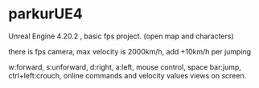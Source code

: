 # parkurUE4
Unreal Engine 4.20.2 , basic fps project. (open map and characters)


there is fps camera, 
max velocity is 2000km/h, 
add +10km/h per jumping

w:forward,
s:unforward,
d:right,
a:left,
mouse control,
space bar:jump,
ctrl+left:crouch,
online commands and velocity values views on screen.
